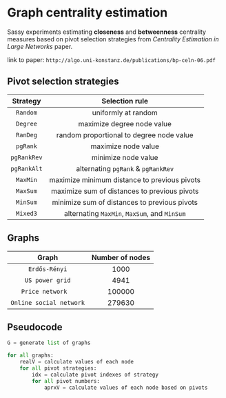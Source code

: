 # Graph centrality estimation
Sassy experiments estimating **closeness** and **betweenness** centrality measures based on pivot selection strategies from *Centrality Estimation in Large Networks* paper.

link to paper: `http://algo.uni-konstanz.de/publications/bp-celn-06.pdf`

## Pivot selection strategies

| Strategy    | Selection rule                               |
|:-----------:|:--------------------------------------------:|
| `Random`    | uniformly at random                          |
| `Degree`    | maximize degree node value                   |
| `RanDeg`    | random proportional to degree node value     |
| `pgRank`    | maximize node value                          |
| `pgRankRev` | minimize node value                          |
| `pgRankAlt` | alternating `pgRank` & `pgRankRev`           |
| `MaxMin`    | maximize minimum distance to previous pivots |
| `MaxSum`    | maximize sum of distances to previous pivots |
| `MinSum`    | minimize sum of distances to previous pivots |
| `Mixed3`    | alternating `MaxMin`, `MaxSum`, and `MinSum` |

## Graphs

| Graph                   | Number of nodes |
|:-----------------------:|:---------------:|
| `Erdős-Rényi`           | 1000            |
| `US power grid`         | 4941            |
| `Price network  `       | 100000          |
| `Online social network` | 279630          |

## Pseudocode

```python
G = generate list of graphs

for all graphs:
	realV = calculate values of each node
	for all pivot strategies:
		idx = calculate pivot indexes of strategy
		for all pivot numbers:
			aprxV = calculate values of each node based on pivots
